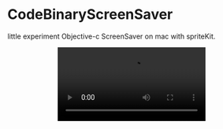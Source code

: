 # CodeBinaryScreenSaver

little experiment Objective-c ScreenSaver on mac with spriteKit.

<div align="center">
	<video src="https://github.com/horiz0n-zero/CodeBinary-ScreenSaver/raw/master/codeBinaryExample.mov" controls>
		Oops video tag unsuport !
	</video>
</div>
